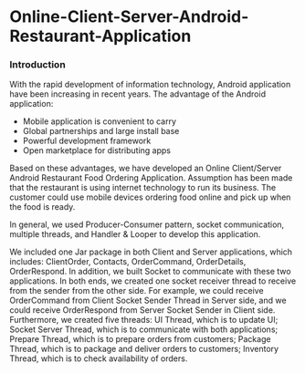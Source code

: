 # Online-Client-Server-Android-Restaurant-Application

### Introduction
With the rapid development of information technology, Android application have been increasing in recent years. 
The advantage of the Android application: 
- Mobile application is convenient to carry 
- Global partnerships and large install base 
- Powerful development framework
- Open marketplace for distributing apps 

Based on these advantages, we have developed an Online Client/Server Android Restaurant Food Ordering Application. Assumption has been made that the restaurant is using internet technology to run its business. The customer could use mobile devices ordering food online and pick up when the food is ready. 

In general, we used Producer-Consumer pattern, socket communication, multiple threads, and Handler & Looper to develop this application.

We included one Jar package in both Client and Server applications, which includes: ClientOrder, Contacts, OrderCommand, OrderDetails, OrderRespond. In addition, we built Socket to communicate with these two applications. In both ends, we created one socket receiver thread to receive from the sender from the other side. For example, we could receive OrderCommand from Client Socket Sender Thread in Server side, and we could receive OrderRespond from Server Socket Sender in Client side. Furthermore, we created five threads: UI Thread, which is to update UI; Socket Server Thread, which is to communicate with both applications; Prepare Thread, which is to prepare orders from customers; Package Thread, which is to package and deliver orders to customers; Inventory Thread, which is to check availability of orders.
